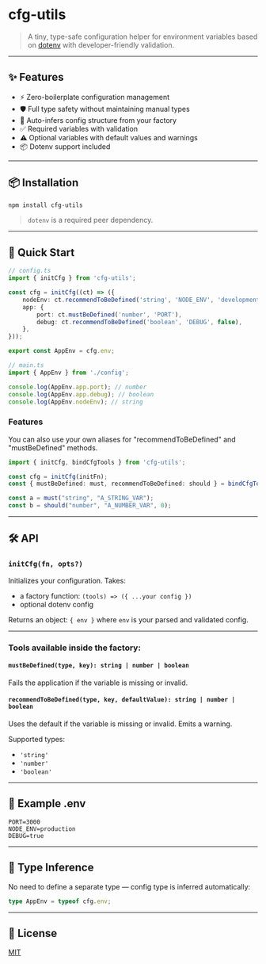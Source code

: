 # cfg-utils

> A tiny, type-safe configuration helper for environment variables based on [dotenv](https://www.npmjs.com/package/dotenv) with developer-friendly validation.

---

## ✨ Features

- ⚡ Zero-boilerplate configuration management
- 🛡️ Full type safety without maintaining manual types
- 🧠 Auto-infers config structure from your factory
- ✅ Required variables with validation
- ⚠️ Optional variables with default values and warnings
- 📦 Dotenv support included

---

## 📦 Installation

```bash
npm install cfg-utils
```

> `dotenv` is a required peer dependency.

---

## 🚀 Quick Start

```ts
// config.ts
import { initCfg } from 'cfg-utils';

const cfg = initCfg((ct) => ({
    nodeEnv: ct.recommendToBeDefined('string', 'NODE_ENV', 'development'),
    app: {
        port: ct.mustBeDefined('number', 'PORT'),
        debug: ct.recommendToBeDefined('boolean', 'DEBUG', false),
    },
}));

export const AppEnv = cfg.env;
```

```ts
// main.ts
import { AppEnv } from './config';

console.log(AppEnv.app.port); // number
console.log(AppEnv.app.debug); // boolean
console.log(AppEnv.nodeEnv); // string
```

### Features

You can also use your own aliases for "recommendToBeDefined" and "mustBeDefined" methods.

```ts
import { initCfg, bindCfgTools } from 'cfg-utils';

const cfg = initCfg(initFn);
const { mustBeDefined: must, recommendToBeDefined: should } = bindCfgTools(cfg.tools);

const a = must("string", "A_STRING_VAR");
const b = should("number", "A_NUMBER_VAR", 0);
```

---

## 🛠️ API

### `initCfg(fn, opts?)`

Initializes your configuration. Takes:

- a factory function: `(tools) => ({ ...your config })`
- optional dotenv config

Returns an object: `{ env }` where `env` is your parsed and validated config.

---

### Tools available inside the factory:

#### `mustBeDefined(type, key): string | number | boolean`

Fails the application if the variable is missing or invalid.

#### `recommendToBeDefined(type, key, defaultValue): string | number | boolean`

Uses the default if the variable is missing or invalid. Emits a warning.

Supported types:

- `'string'`
- `'number'`
- `'boolean'`

---

## 📁 Example .env

```env
PORT=3000
NODE_ENV=production
DEBUG=true
```

---

## 🧪 Type Inference

No need to define a separate type — config type is inferred automatically:

```ts
type AppEnv = typeof cfg.env;
```

---

## 🧷 License

[MIT](./LICENSE)
